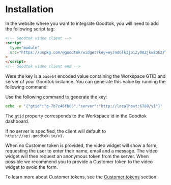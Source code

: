 # Installation

In the website where you want to integrate Goodtok, you will need to add the following script tag:

```html
<!-- Goodtok video client -->
<script
  type="module"
  src="https://unpkg.com/@goodtok/widget?key=eyJndGlkIjoiZy00ZjkwZDEzYTQyIiwic2VydmVyIjoiaHR0cHM6Ly9hcGkuZ29vZHRvay5pby92MSJ9&token=OPTIONAL_CUSTOMER_TOKEN"
>
</script>
<!-- Goodtok video client end -->
```

Were the key is a `base64` encoded value containing the Workspace GTID and server of your Goodtok instance. You can generate this value by running the following command:

Use the following command to generate the key:

```bash
echo -n '{"gtid":"g-7b7c46fb05","server":"http://localhost:6789/v1"}' | base64
```

The `gtid` property corresponds to the Workspace id in the Goodtok dashboard.

If no server is specified, the client will default to `https://api.goodtok.io/v1.`

When no Customer token is provided, the video widget will show a form, requesting the user to enter their name, email and a message. The video widget will then request an anonymous token from the server. When possible we recommend you to provide a Customer token to the video widget to avoid the form.

To learn more about Customer tokens, see the [Customer tokens](#customer-tokens) section.